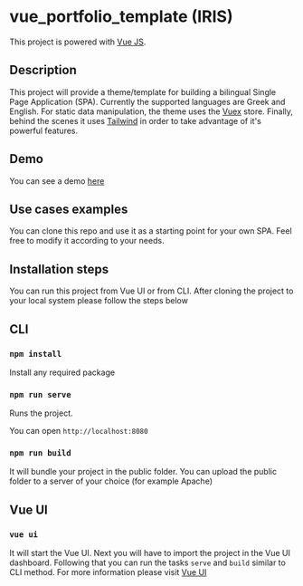 # vue_portfolio_template (IRIS)

This project is powered with [Vue JS](https://vuejs.org/).

## Description

This project will provide a theme/template for building a bilingual Single Page Application (SPA). Currently the supported languages are Greek and English. For static data manipulation, the theme uses the [Vuex](https://vuex.vuejs.org/) store. Finally, behind the scenes it uses [Tailwind](https://tailwindcss.com/) in order to take advantage of it's powerful features.

## Demo

You can see a demo [here](https://agitated-meitner-9b178d.netlify.app/) 

## Use cases examples

You can clone this repo and use it as a starting point for your own SPA. Feel free to modify it according to your needs.

## Installation steps

You can run this project from Vue UI or from CLI. After cloning the project to your local system please follow the steps below

## CLI

### `npm install`

Install any required package

### `npm run serve`

Runs the project. 

You can open `http://localhost:8080`

### `npm run build`

It will bundle your project in the public folder. You can upload the public folder to a server of your choice (for example Apache)

## Vue UI

### `vue ui`

It will start the Vue UI. Next you will have to import the project in the Vue UI dashboard. Following that you can run the tasks `serve` and `build` similar to CLI method. For more information please visit [Vue UI](https://cli.vuejs.org/dev-guide/ui-info.html#logo)

